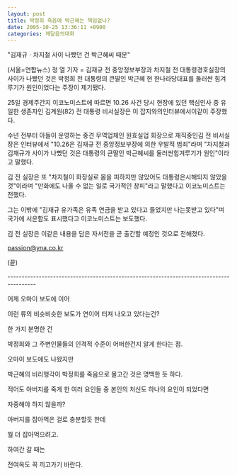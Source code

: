 ```yaml
---
layout: post
title: 박정희 죽음에 박근혜는 책임없나?
date: 2005-10-25 13:36:11 +0900
categories: 깨달음의대화
---
```

"김재규ㆍ차지철 사이 나빴던 건 박근혜씨 때문"
  

  
(서울=연합뉴스) 정 열 기자 = 김재규 전 중앙정보부장과 차지철 전 대통령경호실장의 사이가 나빴던 것은 박정희 전 대통령의 큰딸인 박근혜 현 한나라당대표를 둘러싼 힘겨루기가 원인이었다는 주장이 제기됐다.
  

  
25일 경제주간지 이코노미스트에 따르면 10.26 사건 당시 현장에 있던 핵심인사 중 유일한 생존자인 김계원(82) 전 대통령 비서실장은 이 잡지와의인터뷰에서이같이 주장했다.
  

  
수년 전부터 아들이 운영하는 중견 무역업체인 원효실업 회장으로 재직중인김 전 비서실장은 인터뷰에서 "10.26은 김재규 전 중앙정보부장에 의한 우발적 범죄"라며 "차지철과 김재규가 사이가 나빴던 것은 대통령의 큰딸인 박근혜씨를 둘러싼힘겨루기가 원인"이라고 말했다.
  

  
김 전 실장은 또 "차지철이 화장실로 몸을 피하지만 않았어도 대통령은시해되지 않았을 것"이라며 "만화에도 나올 수 없는 일로 국가적인 창피"라고 말했다고 이코노미스트는 전했다.
  

  
그는 이밖에 "김재규 유가족은 유족 연금을 받고 있다고 들었지만 나는못받고 있다"며 국가에 서운함도 표시했다고 이코노미스트는 보도했다.
  

  
김 전 실장은 이같은 내용을 담은 자서전을 곧 출간할 예정인 것으로 전해졌다.
  

  
passion@yna.co.kr
  
(끝)
  
\---\---\---\---\---\---\---\---\---\---\---\---\---\---\---\---\---\---\---\---\---\---\---\---\---\---\---\---\----
  

  
어제 오마이 보도에 이어 
  
이런 류의 비슷비슷한 보도가 연이어 터져 나오고 있다는건? 
  

  
한 가지 분명한 건 
  
박정희와 그 주변인물들의 인격적 수준이 어떠한건지 알게 한다는 점.
   

  
오마이 보도에도 나왔지만 
  
박근혜의 비리행각이 박정희를 죽음으로 몰고간 것은 명백한 듯 하다. 
  

  
적어도 아버지를 죽게 한 여러 요인들 중 본인의 처신도 하나의 요인이 되었다면
  
자중해야 하지 않을까?
  

  
아버지를 잡아먹은 걸로 충분할듯 한데 
  
뭘 더 잡아먹으려고.
  

  
하여간 갈 때는 
  
전여옥도 꼭 끼고가기 바란다.